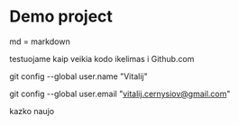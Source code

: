 # Demo project

md = markdown

testuojame kaip veikia kodo ikelimas i Github.com

git config --global user.name "Vitalij"

git config  --global user.email "vitalij.cernysiov@gmail.com"

kazko naujo